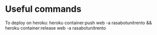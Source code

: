 # Useful commands
To deploy on heroku: heroku container:push web -a rasabotunitrento && heroku container:release web -a rasabotunitrento